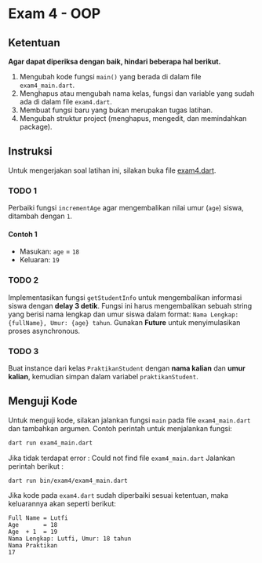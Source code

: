 # Exam 4 - OOP

## Ketentuan

**Agar dapat diperiksa dengan baik, hindari beberapa hal berikut.**

1. Mengubah kode fungsi `main()` yang berada di dalam file `exam4_main.dart`.
2. Menghapus atau mengubah nama kelas, fungsi dan variable yang sudah ada di dalam file `exam4.dart`.
3. Membuat fungsi baru yang bukan merupakan tugas latihan.
4. Mengubah struktur project (menghapus, mengedit, dan memindahkan package).

## Instruksi

Untuk mengerjakan soal latihan ini, silakan buka file [exam4.dart](./exam4.dart).

### TODO 1

Perbaiki fungsi `incrementAge` agar mengembalikan nilai umur (`age`) siswa, ditambah dengan `1`.

#### Contoh 1

- Masukan: `age` = `18`
- Keluaran: `19`

### TODO 2

Implementasikan fungsi `getStudentInfo` untuk mengembalikan informasi siswa dengan **delay 3 detik**. Fungsi ini harus
mengembalikan sebuah string yang berisi nama lengkap dan umur siswa dalam format:
`Nama Lengkap: {fullName}, Umur: {age} tahun`. Gunakan **Future** untuk menyimulasikan proses asynchronous.

### TODO 3

Buat instance dari kelas `PraktikanStudent` dengan **nama kalian** dan **umur kalian**, kemudian
simpan dalam variabel `praktikanStudent`.

## Menguji Kode

Untuk menguji kode, silakan jalankan fungsi `main` pada file `exam4_main.dart` dan tambahkan argumen. Contoh perintah
untuk menjalankan fungsi:

```bash
dart run exam4_main.dart
```
Jika tidak terdapat error : Could not find file `exam4_main.dart` Jalankan perintah berikut :
```bash
dart run bin/exam4/exam4_main.dart
```

Jika kode pada `exam4.dart` sudah diperbaiki sesuai ketentuan, maka keluarannya akan seperti berikut:

```console
Full Name = Lutfi
Age       = 18
Age  + 1  = 19
Nama Lengkap: Lutfi, Umur: 18 tahun
Nama Praktikan
17
```
